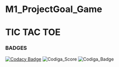 # M1_ProjectGoal_Game

# TIC TAC TOE 
  
### BADGES
[![Codacy Badge](https://app.codacy.com/project/badge/Grade/851f66f682154f0e97f02f26fc1e9e27)](https://www.codacy.com/gh/Bhavana2507/M1_ProjectGoal_Game/dashboard?utm_source=github.com&amp;utm_medium=referral&amp;utm_content=Bhavana2507/M1_ProjectGoal_Game&amp;utm_campaign=Badge_Grade)
![Codiga_Score](https://api.codiga.io/project/31117/score/svg)
![Codiga_Badge](https://api.codiga.io/project/31117/status/svg)
